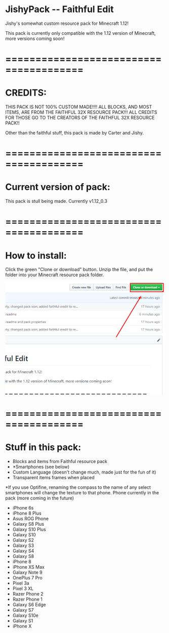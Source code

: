 # JishyPack -- Faithful Edit
Jishy's somewhat custom resource pack for Minecraft 1.12!

This pack is currently only compatible with the 1.12 version of Minecraft, more versions coming soon!

# =======================================

# CREDITS:
THIS PACK IS NOT 100% CUSTOM MADE!!!!
ALL BLOCKS, AND MOST ITEMS, ARE FROM THE FAITHFUL 32X RESOURCE PACK!!! ALL CREDITS FOR THOSE GO TO THE CREATORS OF THE FAITHFUL 32X RESOURCE PACK!!

Other than the faithful stuff, this pack is made by Carter and Jishy.

# =======================================

# Current version of pack:

This pack is stull being made. Currently v1.12_0.3

# =======================================

# How to install:

Click the green "Clone or download" button. Unzip the file, and put the folder into your Minecraft resource pack folder.

![CloneOrDownload](/readmeimages/CloneOrDownload.png)

# =======================================

# Stuff in this pack:

  - Blocks and items from Faithful resource pack
  - *Smartphones (see below)
  - Custom Language (doesn't change much, made just for the fun of it)
  - Transparent items frames when placed
  
*If you use Optifine, renaming the compass to the name of any select smartphones will change the texture to that phone. 
Phone currently in the pack (more coming in the future)
  - iPhone 6s
  - iPhone 8 Plus
  - Asus ROG Phone
  - Galaxy S8 Plus
  - Galaxy S10 Plus
  - Galaxy S10
  - Galaxy S2
  - Galaxy S3
  - Galaxy S4
  - Galaxy S8
  - iPhone 8
  - iPhone XS Max
  - Galaxy Note 9
  - OnePlus 7 Pro
  - Pixel 3a
  - Pixel 3 XL
  - Razer Phone 2
  - Razer Phone 1
  - Galaxy S6 Edge
  - Galaxy S7
  - Galaxy S10e
  - Galaxy S1
  - iPhone X